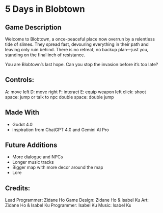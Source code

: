 # 5 Days in Blobtown

## Game Description
Welcome to Blobtown, a once-peaceful place now overrun by a relentless tide of slimes. They spread fast, devouring everything in their path and leaving only ruin behind. There is no retreat, no backup plan—just you, standing on the final inch of resistance.

You are Blobtown’s last hope. Can you stop the invasion before it’s too late?

## Controls:
A: move left
D: move right
F: interact
E: equip weapon
left click: shoot
space: jump or talk to npc
double space: double jump

## Made With
- Godot 4.0
- inspiration from ChatGPT 4.0 and Gemini AI Pro

## Future Additions
- More dialogue and NPCs
- Longer music tracks
- Bigger map with more decor around the map
- Lore

## Credits:
Lead Programmer: Zidane Ho
Game Design: Zidane Ho & Isabel Ku
Art: Zidane Ho & Isabel Ku
Programmer: Isabel Ku
Music: Isabel Ku

